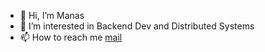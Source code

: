 - 👋 Hi, I’m Manas
- 👀 I’m interested in Backend Dev and Distributed Systems
- 📫 How to reach me [mail](manask322@gmail.com)

<!---
Manask322/Manask322 is a ✨ special ✨ repository because its `README.md` (this file) appears on your GitHub profile.
You can click the Preview link to take a look at your changes.
--->
